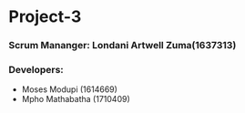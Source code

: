 # Project-3

### Scrum Mananger: Londani Artwell Zuma(1637313)
### Developers:
  * Moses Modupi (1614669)
  * Mpho Mathabatha (1710409)
  
  
